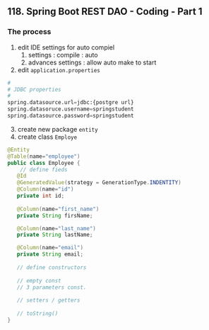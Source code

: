 ## 118. Spring Boot REST DAO - Coding - Part 1

### The process
1. edit IDE settings for auto compiel 
   1. settings : compile : auto 
   2. advances settings : allow auto make to start 
2. edit `application.properties`
```python
#
# JDBC properties
#
spring.datasource.url=jdbc:{postgre url}
spring.datasoruce.username=springstudent
spring.datasource.password=springstudent
```
3. create new package `entity`
4. create class `Employe`
```java
@Entity
@Table(name="employee")
public class Employee {
    // define fieds
   @Id
   @GeneratedValue(strategy = GenerationType.INDENTITY)
   @Column(name="id")
   private int id; 
   
   @Column(name="first_name")
   private String firsName;

   @Column(name="last_name")
   private String lastName;

   @Column(name="email")
   private String email; 
   
   // define constructors 
   
   // empty const
   // 3 parameters const. 
   
   // setters / getters 
   
   // toString() 
}
```